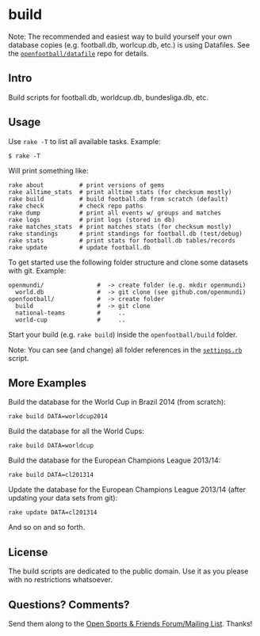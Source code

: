 # build


Note: The recommended and easiest way to build yourself
your own database copies (e.g. football.db, worlcup.db, etc.)
is using Datafiles.
See the [`openfootball/datafile`](https://github.com/openfootball/datafile) repo for details.



## Intro

Build scripts for football.db, worldcup.db, bundesliga.db, etc.

## Usage

Use `rake -T`  to list all available tasks. Example:

~~~
$ rake -T
~~~

Will print something like:

~~~
rake about          # print versions of gems
rake alltime_stats  # print alltime stats (for checksum mostly)
rake build          # build football.db from scratch (default)
rake check          # check repo paths
rake dump           # print all events w/ groups and matches
rake logs           # print logs (stored in db)
rake matches_stats  # print matches stats (for checksum mostly)
rake standings      # print standings for football.db (test/debug)
rake stats          # print stats for football.db tables/records
rake update         # update football.db
~~~


To get started use the following folder structure and
clone some datasets with git. Example:

~~~
openmundi/               #  -> create folder (e.g. mkdir openmundi)
  world.db               #  -> git clone (see github.com/openmundi)
openfootball/            #  -> create folder
  build                  #  -> git clone
  national-teams         #     ..
  world-cup              #     ..
~~~

Start your build (e.g. `rake build`) inside the `openfootball/build` folder.

Note: You can see (and change) all folder references in the [`settings.rb`](https://github.com/openfootball/build/blob/master/settings.rb) script.


## More Examples

Build the database for the World Cup in Brazil 2014 (from scratch):

~~~
rake build DATA=worldcup2014
~~~

Build the database for all the World Cups:

~~~
rake build DATA=worldcup
~~~

Build the database for the European Champions League 2013/14:

~~~
rake build DATA=cl201314
~~~

Update the database for the European Champions League 2013/14 (after updating your data sets from git):

~~~
rake update DATA=cl201314
~~~

And so on and so forth.



## License

The build scripts are dedicated to the public domain.
Use it as you please with no restrictions whatsoever.


## Questions? Comments?

Send them along to the
[Open Sports & Friends Forum/Mailing List](http://groups.google.com/group/opensport).
Thanks!

